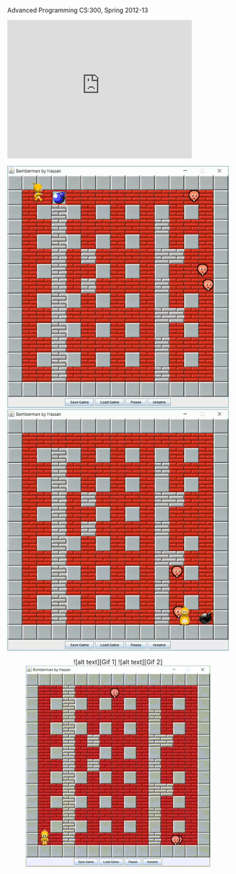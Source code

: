 Advanced Programming CS:300, Spring 2012-13

<iframe width="420" height="315" src="https://www.youtube.com/embed/BvzmhVA0msA?rel=0&amp;showinfo=0" frameborder="0" allowfullscreen></iframe>

![alt text][Image 1]
![alt text][Image 2]

<p align="center">
![alt text][Gif 1]
![alt text][Gif 2]
<img src="readme_assets/1.gif">
</p>

[Image 1]: readme_assets/1.png "Power Up"
[Image 2]: readme_assets/2.png "Power Up"
[Gif 1]: readme_assets/1.gif "Power Up"
[Gif 2]: readme_assets/2.gif "Power Up"